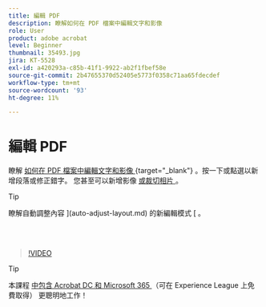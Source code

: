 ```yaml
---
title: 編輯 PDF
description: 瞭解如何在 PDF 檔案中編輯文字和影像
role: User
product: adobe acrobat
level: Beginner
thumbnail: 35493.jpg
jira: KT-5528
exl-id: a420293a-c85b-41f1-9922-ab2f1fbef58e
source-git-commit: 2b47655370d52405e5773f0358c71aa65fdecdef
workflow-type: tm+mt
source-wordcount: '93'
ht-degree: 11%

---
```


# 編輯 PDF

瞭解 [ 如何在 PDF 檔案中編輯文字和影像 ](https://www.adobe.com/acrobat/online/pdf-editor.html) {target="_blank"} 。按一下或點選以新增段落或修正錯字。 您甚至可以新增影像 [ 或裁切相片 ](https://www.adobe.com/acrobat/online/crop-pdf.html) 。

>[!TIP]
>
>瞭解自動調整內容 ](auto-adjust-layout.md) 的新編輯模式 [ 。

<br> 

>[!VIDEO](https://video.tv.adobe.com/v/35493?quality=12&learn=on&hidetitle=true)

>[!TIP]
>
>本課程 [ 中包含 Acrobat DC 和 Microsoft 365 ](https://experienceleague.adobe.com/?recommended=Acrobat-U-1-2021.microsoft365) （可在 Experience League 上免費取得） 更聰明地工作！
